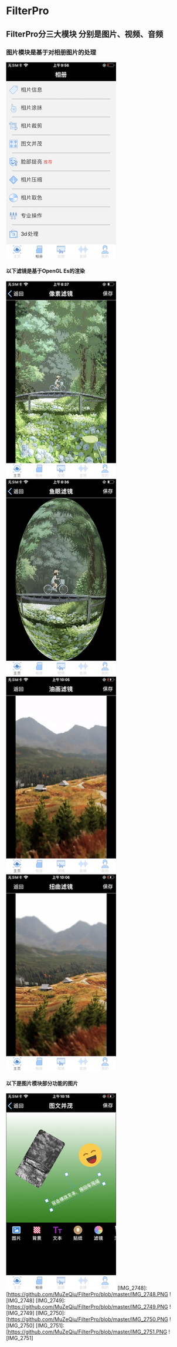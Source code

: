 # FilterPro
## FilterPro分三大模块 分别是图片、视频、音频
### 图片模块是基于对相册图片的处理
[IMG_2740]:https://github.com/MuZeQiu/FilterPro/blob/master/IMG_2740.PNG
![IMG_2740]
#### 以下滤镜是基于OpenGL Es的渲染
[IMG_2739]:https://github.com/MuZeQiu/FilterPro/blob/master/IMG_2739.PNG
[IMG_2738]:https://github.com/MuZeQiu/FilterPro/blob/master/IMG_2738.PNG
[IMG_2742]:https://github.com/MuZeQiu/FilterPro/blob/master/IMG_2742.PNG
[IMG_2743]:https://github.com/MuZeQiu/FilterPro/blob/master/IMG_2743.PNG
![IMG_2739]
![IMG_2738]
![IMG_2742]
![IMG_2743]
#### 以下是图片模块部分功能的图片
[IMG_2747]:https://github.com/MuZeQiu/FilterPro/blob/master/IMG_2747.PNG
![IMG_2747]
[IMG_2748]:[https://github.com/MuZeQiu/FilterPro/blob/master/IMG_2748.PNG
![IMG_2748]
[IMG_2749]:[https://github.com/MuZeQiu/FilterPro/blob/master/IMG_2749.PNG
![IMG_2749]
[IMG_2750]:[https://github.com/MuZeQiu/FilterPro/blob/master/IMG_2750.PNG
![IMG_2750]
[IMG_2751]:[https://github.com/MuZeQiu/FilterPro/blob/master/IMG_2751.PNG
![IMG_2751]
